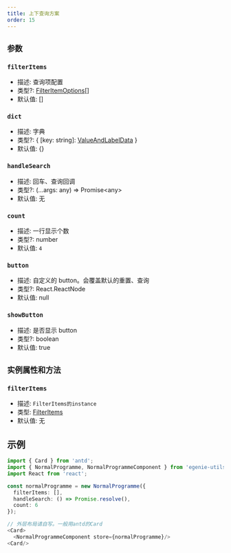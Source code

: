 ```yaml
---
title: 上下查询方案
order: 15
---
```


## `参数`

### `filterItems`

- 描述: 查询项配置
- 类型?: [FilterItemOptions](./filter-base#filteritemoptions)[]
- 默认值: []

### `dict`

- 描述: 字典
- 类型?: { [key: string]: [ValueAndLabelData](./filter-base#valueandlabeldata) }
- 默认值: {}

### `handleSearch`

- 描述: 回车、查询回调
- 类型?: (...args: any) => Promise\<any>
- 默认值: 无

### `count`

- 描述: 一行显示个数
- 类型?: number
- 默认值: `4`

### `button`

- 描述: 自定义的 button。会覆盖默认的重置、查询
- 类型?: React.ReactNode
- 默认值: null

### `showButton`

- 描述: 是否显示 button
- 类型?: boolean
- 默认值: true

## `实例属性和方法`

### `filterItems`

- 描述: `FilterItems的instance`
- 类型: [FilterItems](./filter-items#实例属性和方法)
- 默认值: 无

## 示例

```ts
import { Card } from 'antd';
import { NormalProgramme, NormalProgrammeComponent } from 'egenie-utils';
import React from 'react';

const normalProgramme = new NormalProgramme({
  filterItems: [],
  handleSearch: () => Promise.resolve(),
  count: 6
});

// 外层布局请自写。一般用antd的Card
<Card>
  <NormalProgrammeComponent store={normalProgramme}/>
<Card/>
```
